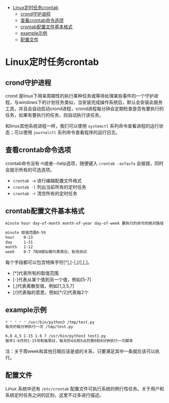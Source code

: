 - [Linux定时任务crontab](#linux定时任务crontab)
  - [crond守护进程](#crond守护进程)
  - [查看crontab命令选项](#查看crontab命令选项)
  - [crontab配置文件基本格式](#crontab配置文件基本格式)
  - [example示例](#example示例)
  - [配置文件](#配置文件)

# Linux定时任务crontab

## crond守护进程

crond 是linux下用来周期性的执行某种任务或等待处理某些事件的一个守护进程，与windows下的计划任务类似，当安装完成操作系统后，默认会安装此服务 工具，并且会自动启动crond进程，crond进程每分钟会定期检查是否有要执行的任务，如果有要执行的任务，则自动执行该任务。

和linux其他系统进程一样，我们可以使用 `systemctl` 系列命令查看进程的运行状态；可以使用 `journalctl` 系列命令查看程序的运行日志。

## 查看crontab命令选项

crontab命令没有-h或者--help选项，随便键入 `crontab -asfasfa` 会报错，同时会提示所有的可选选项。

- `crontab -e` 进行编辑配置文件格式
- `crontab -l` 列出当前所有的定时任务
- `crontab -r` 清空所有的定时任务

## crontab配置文件基本格式

```bash
minute hour day-of-month month-of-year day-of-week 要执行的命令的绝对路径
	
minute 取值范围0-59
hour	0-23
day		1-31
month	1-12
week	0-7	7和0貌似都代表周日，有待测试
```

每个字段都可以包含特殊字符[*],[-],[/],[,]。
	
- [*]代表所有的取值范围
- [-]代表从某个值到另一个值，例如[5-7]
- [,]代表离散型值，例如[1,3,5,7]
- [/]代表每的意思，例如[*/2]代表每2个

## example示例

```bash
* * * * * /usr/bin/python3 /tmp/test.py
每天的每分钟执行一次 /tmp/test.py

6,8	4,5 1-15 1-6 7 /usr/bin/python3 test1.py
每年1-6月的1-15号和每周日，每天的4点和5点的第6和8分钟执行一次脚本
```

注：关于周week和其他日期应该是或的关系，只要满足其中一条就应该可以执行。

## 配置文件

Linux 系统中还有 `/etc/crontab` 配置文件可执行系统的例行性任务。关于用户和系统定时任务之间的区别，这里不过多进行描述。